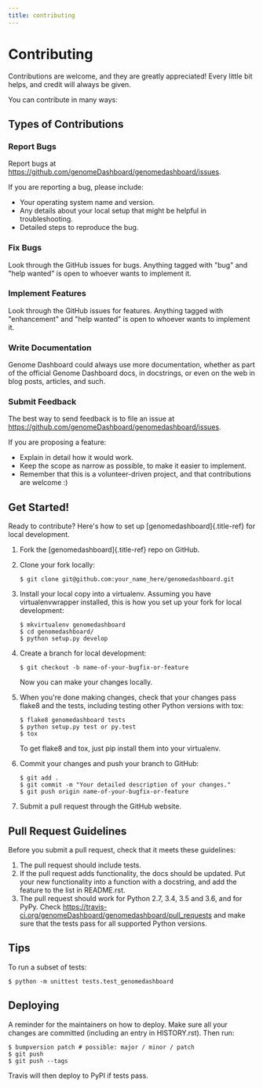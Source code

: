 ```yaml
---
title: contributing
---
```


Contributing
============

Contributions are welcome, and they are greatly appreciated! Every
little bit helps, and credit will always be given.

You can contribute in many ways:

Types of Contributions
----------------------

### Report Bugs

Report bugs at
<https://github.com/genomeDashboard/genomedashboard/issues>.

If you are reporting a bug, please include:

-   Your operating system name and version.
-   Any details about your local setup that might be helpful in
    troubleshooting.
-   Detailed steps to reproduce the bug.

### Fix Bugs

Look through the GitHub issues for bugs. Anything tagged with \"bug\"
and \"help wanted\" is open to whoever wants to implement it.

### Implement Features

Look through the GitHub issues for features. Anything tagged with
\"enhancement\" and \"help wanted\" is open to whoever wants to
implement it.

### Write Documentation

Genome Dashboard could always use more documentation, whether as part of
the official Genome Dashboard docs, in docstrings, or even on the web in
blog posts, articles, and such.

### Submit Feedback

The best way to send feedback is to file an issue at
<https://github.com/genomeDashboard/genomedashboard/issues>.

If you are proposing a feature:

-   Explain in detail how it would work.
-   Keep the scope as narrow as possible, to make it easier to
    implement.
-   Remember that this is a volunteer-driven project, and that
    contributions are welcome :)

Get Started!
------------

Ready to contribute? Here\'s how to set up [genomedashboard]{.title-ref}
for local development.

1.  Fork the [genomedashboard]{.title-ref} repo on GitHub.

2.  Clone your fork locally:

        $ git clone git@github.com:your_name_here/genomedashboard.git

3.  Install your local copy into a virtualenv. Assuming you have
    virtualenvwrapper installed, this is how you set up your fork for
    local development:

        $ mkvirtualenv genomedashboard
        $ cd genomedashboard/
        $ python setup.py develop

4.  Create a branch for local development:

        $ git checkout -b name-of-your-bugfix-or-feature

    Now you can make your changes locally.

5.  When you\'re done making changes, check that your changes pass
    flake8 and the tests, including testing other Python versions with
    tox:

        $ flake8 genomedashboard tests
        $ python setup.py test or py.test
        $ tox

    To get flake8 and tox, just pip install them into your virtualenv.

6.  Commit your changes and push your branch to GitHub:

        $ git add .
        $ git commit -m "Your detailed description of your changes."
        $ git push origin name-of-your-bugfix-or-feature

7.  Submit a pull request through the GitHub website.

Pull Request Guidelines
-----------------------

Before you submit a pull request, check that it meets these guidelines:

1.  The pull request should include tests.
2.  If the pull request adds functionality, the docs should be updated.
    Put your new functionality into a function with a docstring, and add
    the feature to the list in README.rst.
3.  The pull request should work for Python 2.7, 3.4, 3.5 and 3.6, and
    for PyPy. Check
    <https://travis-ci.org/genomeDashboard/genomedashboard/pull_requests>
    and make sure that the tests pass for all supported Python versions.

Tips
----

To run a subset of tests:

    $ python -m unittest tests.test_genomedashboard

Deploying
---------

A reminder for the maintainers on how to deploy. Make sure all your
changes are committed (including an entry in HISTORY.rst). Then run:

    $ bumpversion patch # possible: major / minor / patch
    $ git push
    $ git push --tags

Travis will then deploy to PyPI if tests pass.
